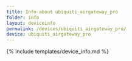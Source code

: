 ```yaml
---
title: Info about ubiquiti_airgateway_pro
folder: info
layout: deviceinfo
permalink: /devices/ubiquiti_airgateway_pro/
device: ubiquiti_airgateway_pro
---
```

{% include templates/device_info.md %}
